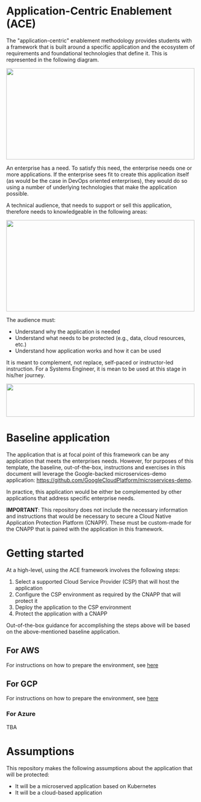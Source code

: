 # Application-Centric Enablement (ACE)

The "application-centric" enablement methodology provides students with a framework that is built around a specific application and the ecosystem of requirements and foundational technologies that define it. This is represented in the following diagram.

<img src="https://github.com/cmangubat/app_centric/assets/43074193/80d52536-1e2f-41e8-a03f-2ce633c2a1ab.png" width="500" height="243">

An enterprise has a need. To satisfy this need, the enterprise needs one or more applications. If the enterprise sees fit to create this application itself (as would be the case in DevOps oriented enterprises), they would do so using a number of underlying technologies that make the application possible.

A technical audience, that needs to support or sell this application, therefore needs to knowledgeable in the following areas:

<img src="https://github.com/cmangubat/app_centric/assets/43074193/3af7ae0a-1781-412d-95db-ab19def012d5.png" width="500" height="243">

The audience must:

- Understand why the application is needed
- Understand what needs to be protected (e.g., data, cloud resources, etc.)
- Understand how application works and how it can be used

It is meant to complement, not replace, self-paced or instructor-led instruction. For a Systems Engineer, it is mean to be used at this stage in his/her journey.

<img src="https://github.com/cmangubat/app_centric/assets/43074193/b891423f-3c30-4529-b62a-602f24c1c9c7.png" width="500" height="88">

# Baseline application

The application that is at focal point of this framework can be any application that meets the enterprises needs. However, for purposes of this template, the baseline, out-of-the-box, instructions and exercises in this document will leverage the Google-backed microservices-demo application: https://github.com/GoogleCloudPlatform/microservices-demo.

In practice, this application would be either be complemented by other applications that address specific enterprise needs.

**IMPORTANT**: This repository does not include the necessary information and instructions that would be necessary to secure a Cloud Native Application Protection Platform (CNAPP). These must be custom-made for the CNAPP that is paired with the application in this framework.

# Getting started

At a high-level, using the ACE framework involves the following steps:

1. Select a supported Cloud Service Provider (CSP) that will host the application
2. Configure the CSP environment as required by the CNAPP that will protect it
3. Deploy the application to the CSP environment
4. Protect the application with a CNAPP

Out-of-the-box guidance for accomplishing the steps above will be based on the above-mentioned baseline application.



## For AWS

For instructions on how to prepare the environment, see <a href="https://github.com/cmangubat/app_centric/blob/main/csp/aws/aws_env.md">here</a>

## For GCP

For instructions on how to prepare the environment, see <a href="https://github.com/cmangubat/app_centric/blob/main/csp/gcp/gcp_env.md">here</a>

### For Azure

TBA

# Assumptions

This repository makes the following assumptions about the application that will be protected:

- It will be a microserved application based on Kubernetes
- It will be a cloud-based application
